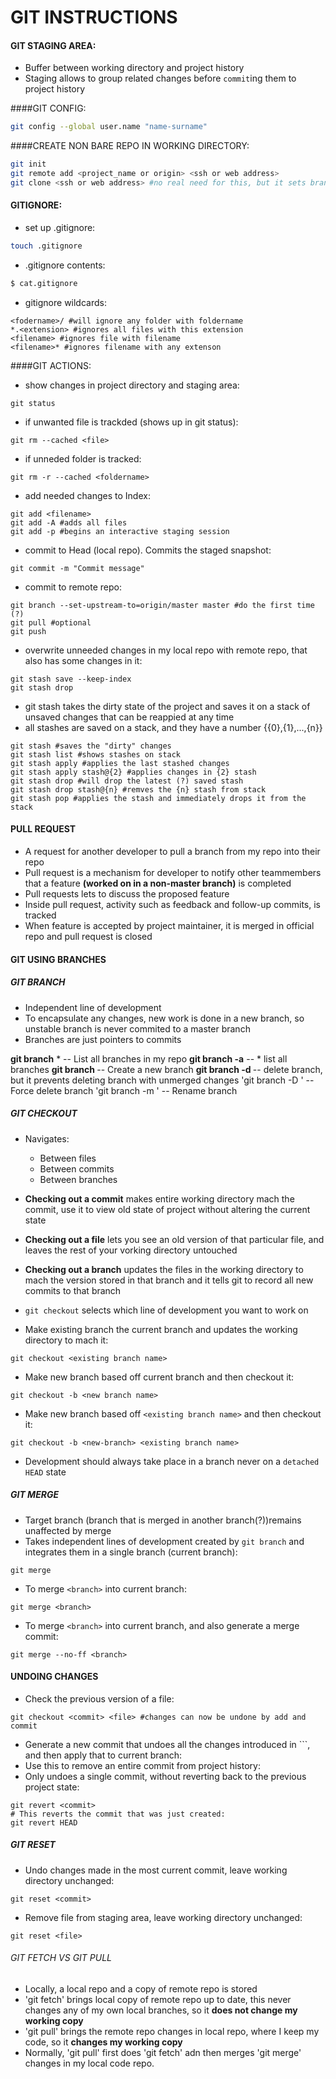 GIT INSTRUCTIONS
================

#### GIT STAGING AREA:

* Buffer between working directory and project history
* Staging allows to group related changes before `commit`ing them to project history

####GIT CONFIG:

```bash
git config --global user.name "name-surname"
```

####CREATE NON BARE REPO IN WORKING DIRECTORY:

```bash
git init
git remote add <project_name or origin> <ssh or web address>
git clone <ssh or web address> #no real need for this, but it sets branch tracking automatically
```
#### GITIGNORE:

* set up .gitignore:

```bash
touch .gitignore
```
* .gitignore contents:

```bash
$ cat.gitignore
```
* gitignore wildcards:

```
<fodername>/ #will ignore any folder with foldername
*.<extension> #ignores all files with this extension
<filename> #ignores file with filename
<filename>* #ignores filename with any extenson
```
####GIT ACTIONS:

* show changes in project directory and staging area:

```
git status
```
* if unwanted file is trackded (shows up in git status):

```
git rm --cached <file>
```

* if unneded folder is tracked:

```
git rm -r --cached <foldername>
```

* add needed changes to Index:

```
git add <filename>
git add -A #adds all files
git add -p #begins an interactive staging session
```

* commit to Head (local repo). Commits the staged snapshot:

```
git commit -m "Commit message"
```

* commit to remote repo:

```
git branch --set-upstream-to=origin/master master #do the first time (?)
git pull #optional
git push
```

* overwrite unneeded changes in my local repo with remote repo, that also has some changes in it:

```
git stash save --keep-index
git stash drop
```
* git stash takes the dirty state of the project and saves it on a stack of unsaved changes that can be reappied at any time
* all stashes are saved on a stack, and they have a number {{0},{1},...,{n}}
```
git stash #saves the "dirty" changes
git stash list #shows stashes on stack
git stash apply #applies the last stashed changes
git stash apply stash@{2} #applies changes in {2} stash
git stash drop #will drop the latest (?) saved stash
git stash drop stash@{n} #remves the {n} stash from stack
git stash pop #applies the stash and immediately drops it from the stack
```
#### PULL REQUEST
* A request for another developer to pull a branch from my repo into their repo
* Pull request is a mechanism for developer to notify other teammembers that a feature **(worked on in a non-master branch)** is completed
* Pull requests lets to discuss the proposed feature
* Inside pull request, activity such as feedback and follow-up commits, is tracked
* When feature is accepted by project maintainer, it is merged in official repo and pull request is closed

#### GIT USING BRANCHES
##### GIT BRANCH
* Independent line of development
* To encapsulate any changes, new work is done in a new branch, so unstable branch is never commited to a master branch
* Branches are just pointers to commits

**git branch** * -- List all branches in my repo
**git branch -a** -- * list all branches
**git branch <new branch name>** -- Create a new branch
**git branch -d <branch name>** -- delete branch, but it prevents deleting branch with unmerged changes
'git branch -D <branch name>' -- Force delete branch
'git branch -m <new branch name>' -- Rename branch

##### GIT CHECKOUT
* Navigates:
  * Between files
  * Between commits
  * Between branches
* **Checking out a commit** makes entire working directory mach the commit, use it to view old state of project without altering the current state
* **Checking out a file** lets you see an old version of that particular file, and leaves the rest of your vorking directory untouched
* **Checking out a branch** updates the files in the working directory to mach the version stored in that branch and it tells git to record all new commits to that branch
* `git checkout` selects which line of development you want to work on

* Make existing branch the current branch and updates the working directory to mach it:

```
git checkout <existing branch name>
```
* Make new branch based off current branch and then checkout it:

```
git checkout -b <new branch name>
```
* Make new branch based off `<existing branch name>` and then checkout it:

```
git checkout -b <new-branch> <existing branch name>
```
* Development should always take place in a branch never on a `detached HEAD` state

##### GIT MERGE
* Target branch (branch that is merged in another branch(?))remains unaffected by merge
* Takes independent lines of development created by `git branch` and integrates them in a single branch (current branch):

```
git merge
```
* To merge `<branch>` into current branch:

```
git merge <branch>
```
* To merge `<branch>` into current branch, and also generate a merge commit:

```
git merge --no-ff <branch>
```
#### UNDOING CHANGES

* Check the previous version of a file:

```
git checkout <commit> <file> #changes can now be undone by add and commit
```
* Generate a new commit that undoes all the changes introduced in ``<commit>`, and then apply that to current branch:
* Use this to remove an entire commit from project history:
* Only undoes a single commit, without reverting back to the previous project state:

```
git revert <commit>
# This reverts the commit that was just created:
git revert HEAD
```
##### GIT RESET

* Undo changes made in the most current commit, leave working directory unchanged:

```
git reset <commit> 
```
* Remove file from staging area, leave working directory unchanged:

```
git reset <file>
```

###### GIT FETCH VS GIT PULL

* Locally, a local repo and a copy of remote repo is stored
* 'git fetch'  brings local copy of remote repo up to date, this never changes any of my own local branches, so it **does not change my working copy**
* 'git pull' brings the remote repo changes in local repo, where I keep my code, so it **changes my working copy**
* Normally, 'git pull' first does 'git fetch' adn then merges 'git merge' changes in my local code repo.




